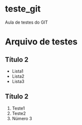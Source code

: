 # teste_git
Aula de testes do GIT

# Arquivo de testes

## Título 2

- Lista1
- Lista2
- Lista3

## Título 2

1. Teste1
2. Teste2
3. Número 3

